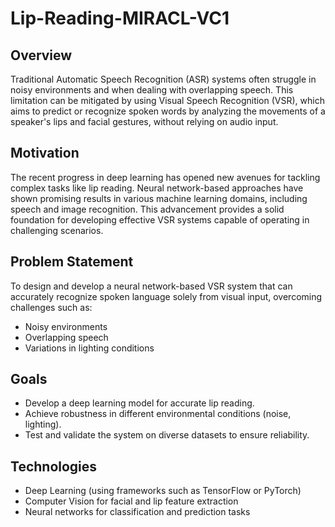 # Lip-Reading-MIRACL-VC1

## Overview
Traditional Automatic Speech Recognition (ASR) systems often struggle in noisy environments and when dealing with overlapping speech. This limitation can be mitigated by using Visual Speech Recognition (VSR), which aims to predict or recognize spoken words by analyzing the movements of a speaker's lips and facial gestures, without relying on audio input.

## Motivation
The recent progress in deep learning has opened new avenues for tackling complex tasks like lip reading. Neural network-based approaches have shown promising results in various machine learning domains, including speech and image recognition. This advancement provides a solid foundation for developing effective VSR systems capable of operating in challenging scenarios.

## Problem Statement
To design and develop a neural network-based VSR system that can accurately recognize spoken language solely from visual input, overcoming challenges such as:
- Noisy environments
- Overlapping speech
- Variations in lighting conditions

## Goals
- Develop a deep learning model for accurate lip reading.
- Achieve robustness in different environmental conditions (noise, lighting).
- Test and validate the system on diverse datasets to ensure reliability.

## Technologies
- Deep Learning (using frameworks such as TensorFlow or PyTorch)
- Computer Vision for facial and lip feature extraction
- Neural networks for classification and prediction tasks


